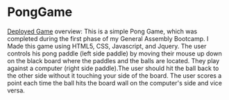 # PongGame

[Deployed Game](https://ehcarr.github.io/PongGame/)
overview:
This is a simple Pong Game, which was completed during the first phase of my General Assembly Bootcamp. I Made this game using HTML5, CSS, Javascript, and Jquery.  The user controls his pong paddle (left side paddle) by moving their mouse up down on the black board where the paddles and the balls are located. They play against a computer (right side paddle).The user should  hit the ball back to the other side without it touching your side of the board. The user scores a point each time the ball hits the board wall on the computer's side and vice versa. 

